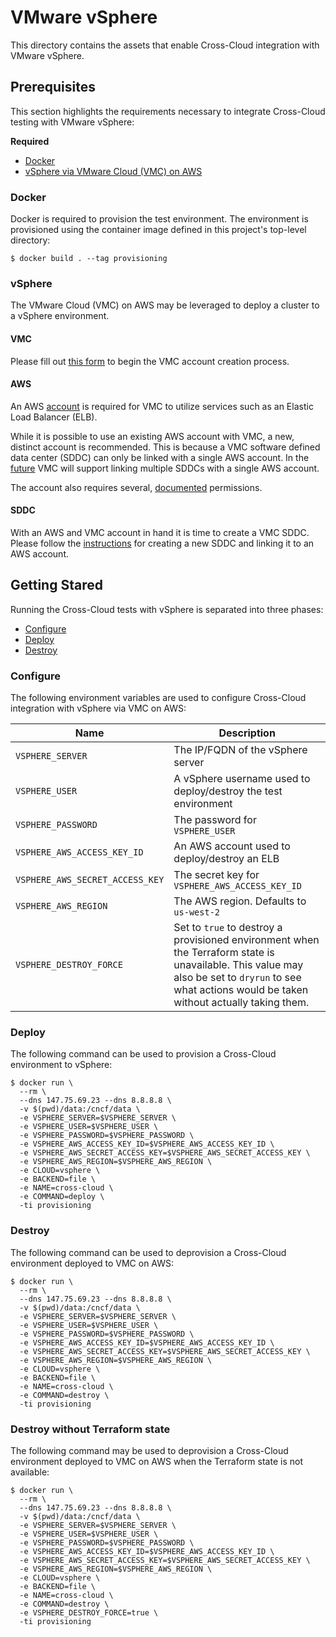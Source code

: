 # VMware vSphere
This directory contains the assets that enable Cross-Cloud integration
with VMware vSphere.

## Prerequisites
This section highlights the requirements necessary to integrate Cross-Cloud
testing with VMware vSphere:

**Required**
* [Docker](#docker)
* [vSphere via VMware Cloud (VMC) on AWS](#vsphere)

### Docker
Docker is required to provision the test environment. The environment
is provisioned using the container image defined in this project's
top-level directory:

```shell
$ docker build . --tag provisioning
```

### vSphere
The VMware Cloud (VMC) on AWS may be leveraged to deploy a cluster to
a vSphere environment.

#### VMC
Please fill out [this form](https://cloud.vmware.com/vmc-aws/contact-sales) 
to begin the VMC account  creation process.

#### AWS
An AWS [account](https://goo.gl/55j7Px) is required for VMC to utilize services 
such as an Elastic Load Balancer (ELB). 

While it is possible to use an existing AWS account with VMC, a new, distinct
account is recommended. This is because a VMC software defined data center
(SDDC) can only be linked with a single AWS account. In the [future](https://aws.amazon.com/vmware/faqs/) VMC will support linking multiple 
SDDCs with a single AWS account.

The account also requires several, [documented](https://goo.gl/RMmMsi) 
permissions.

#### SDDC
With an AWS and VMC account in hand it is time to create a VMC SDDC.
Please follow the [instructions](https://goo.gl/vMGpxc) for creating
a new SDDC and linking it to an AWS account.

## Getting Stared
Running the Cross-Cloud tests with vSphere is separated into three phases:

* [Configure](#configure)
* [Deploy](#deploy)
* [Destroy](#destroy)

### Configure
The following environment variables are used to configure Cross-Cloud
integration with vSphere via VMC on AWS:

| Name | Description |
|------|-------------|
| `VSPHERE_SERVER` | The IP/FQDN of the vSphere server |
| `VSPHERE_USER` | A vSphere username used to deploy/destroy the test environment |
| `VSPHERE_PASSWORD` | The password for `VSPHERE_USER` |
| `VSPHERE_AWS_ACCESS_KEY_ID` | An AWS account used to deploy/destroy an ELB |
| `VSPHERE_AWS_SECRET_ACCESS_KEY` | The secret key for `VSPHERE_AWS_ACCESS_KEY_ID` |
| `VSPHERE_AWS_REGION ` | The AWS region. Defaults to `us-west-2` |
| `VSPHERE_DESTROY_FORCE` | Set to `true` to destroy a provisioned environment when the Terraform state is unavailable. This value may also be set to `dryrun` to see what actions would be taken without actually taking them. |

### Deploy
The following command can be used to provision a Cross-Cloud environment
to vSphere:

```shell
$ docker run \
  --rm \
  --dns 147.75.69.23 --dns 8.8.8.8 \
  -v $(pwd)/data:/cncf/data \
  -e VSPHERE_SERVER=$VSPHERE_SERVER \
  -e VSPHERE_USER=$VSPHERE_USER \
  -e VSPHERE_PASSWORD=$VSPHERE_PASSWORD \
  -e VSPHERE_AWS_ACCESS_KEY_ID=$VSPHERE_AWS_ACCESS_KEY_ID \
  -e VSPHERE_AWS_SECRET_ACCESS_KEY=$VSPHERE_AWS_SECRET_ACCESS_KEY \
  -e VSPHERE_AWS_REGION=$VSPHERE_AWS_REGION \
  -e CLOUD=vsphere \
  -e BACKEND=file \
  -e NAME=cross-cloud \
  -e COMMAND=deploy \
  -ti provisioning
```

### Destroy
The following command can be used to deprovision a Cross-Cloud 
environment deployed to VMC on AWS:

```shell
$ docker run \
  --rm \
  --dns 147.75.69.23 --dns 8.8.8.8 \
  -v $(pwd)/data:/cncf/data \
  -e VSPHERE_SERVER=$VSPHERE_SERVER \
  -e VSPHERE_USER=$VSPHERE_USER \
  -e VSPHERE_PASSWORD=$VSPHERE_PASSWORD \
  -e VSPHERE_AWS_ACCESS_KEY_ID=$VSPHERE_AWS_ACCESS_KEY_ID \
  -e VSPHERE_AWS_SECRET_ACCESS_KEY=$VSPHERE_AWS_SECRET_ACCESS_KEY \
  -e VSPHERE_AWS_REGION=$VSPHERE_AWS_REGION \
  -e CLOUD=vsphere \
  -e BACKEND=file \
  -e NAME=cross-cloud \
  -e COMMAND=destroy \
  -ti provisioning
```

### Destroy without Terraform state
The following command may be used to deprovision a Cross-Cloud
environment deployed to VMC on AWS when the Terraform state is
not available:

```shell
$ docker run \
  --rm \
  --dns 147.75.69.23 --dns 8.8.8.8 \
  -v $(pwd)/data:/cncf/data \
  -e VSPHERE_SERVER=$VSPHERE_SERVER \
  -e VSPHERE_USER=$VSPHERE_USER \
  -e VSPHERE_PASSWORD=$VSPHERE_PASSWORD \
  -e VSPHERE_AWS_ACCESS_KEY_ID=$VSPHERE_AWS_ACCESS_KEY_ID \
  -e VSPHERE_AWS_SECRET_ACCESS_KEY=$VSPHERE_AWS_SECRET_ACCESS_KEY \
  -e VSPHERE_AWS_REGION=$VSPHERE_AWS_REGION \
  -e CLOUD=vsphere \
  -e BACKEND=file \
  -e NAME=cross-cloud \
  -e COMMAND=destroy \
  -e VSPHERE_DESTROY_FORCE=true \
  -ti provisioning
```